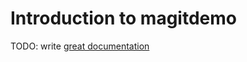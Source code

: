 # Introduction to magitdemo

TODO: write [great documentation](http://jacobian.org/writing/what-to-write/)

